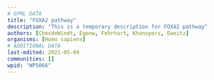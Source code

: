 ```yaml
---
# GPML DATA
title: "FOXA2 pathway"
description: "This is a temporary description for FOXA2 pathway"
authors: [ChesdeWindt, Egonw, Fehrhart, Khanspers, Eweitz]
organisms: [Homo sapiens]
# ADDITIONAL DATA
last-edited: 2021-05-09
communities: []
wpid: "WP5066"
---
```

